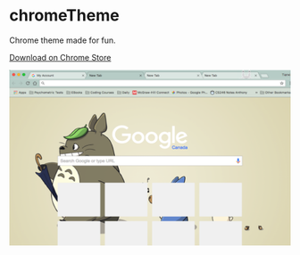 # chromeTheme
Chrome theme made for fun.

[Download on Chrome Store](https://chrome.google.com/webstore/detail/amber/nbhpeffnfiphiihjoklhegkpdecdoael?hl=en)

![alt text](https://github.com/chrislitianxin/chromeTheme/blob/master/Screen%20Shot%202017-06-28%20at%2010.53.12%20PM.png)
